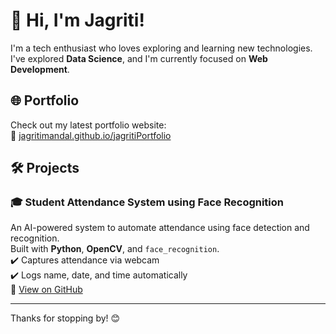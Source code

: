 
# 👋 Hi, I'm Jagriti!

I'm a tech enthusiast who loves exploring and learning new technologies.  
I've explored **Data Science**, and I'm currently focused on **Web Development**.

## 🌐 Portfolio  
Check out my latest portfolio website:  
🔗 [jagritimandal.github.io/jagritiPortfolio](https://jagritimandal.github.io/jagritiPortfolio)

## 🛠️ Projects

### 🎓 Student Attendance System using Face Recognition  
An AI-powered system to automate attendance using face detection and recognition.  
Built with **Python**, **OpenCV**, and `face_recognition`.  
✔️ Captures attendance via webcam  
✔️ Logs name, date, and time automatically  
📁 [View on GitHub](https://github.com/yourusername/student-attendance-system) <!-- Replace with your actual repo link -->

---

Thanks for stopping by! 😊
